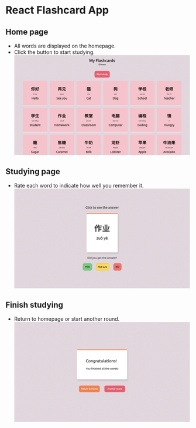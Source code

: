 # React Flashcard App


## Home page

- All words are displayed on the homepage.
- Click the button to start studying.
![Homepage preview](homepage.png)

## Studying page

- Rate each word to indicate how well you remember it.
![Studying page preview](studying.png)

## Finish studying

- Return to homepage or start another round.
![Finish page preview](finish.png)
